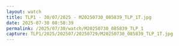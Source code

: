 ```yaml
---
layout: watch
title: TLP1 - 30/07/2025 - M20250730_085839_TLP_1T.jpg
date: 2025-07-30 08:58:39
permalink: /2025/07/30/watch/M20250730_085839_TLP_1
capture: TLP1/2025/202507/20250729/M20250730_085839_TLP_1T.jpg
---
```

